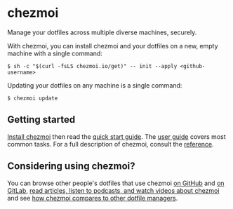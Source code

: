 # chezmoi

Manage your dotfiles across multiple diverse machines, securely.

With chezmoi, you can install chezmoi and your dotfiles on a new, empty machine
with a single command:

```console
$ sh -c "$(curl -fsLS chezmoi.io/get)" -- init --apply <github-username>
```

Updating your dotfiles on any machine is a single command:

```console
$ chezmoi update
```

## Getting started

[Install chezmoi](/install/) then read the [quick start guide](/quick-start/).
The [user guide](/user-guide/setup/) covers most common tasks. For a full
description of chezmoi, consult the [reference](/reference/).

## Considering using chezmoi?

You can browse other people's dotfiles that use chezmoi [on
GitHub](https://github.com/topics/chezmoi?o=desc&s=updated) and [on
GitLab](https://gitlab.com/explore/projects?topic=chezmoi), [read articles,
listen to podcasts, and watch videos about
chezmoi](/links/articles-podcasts-and-videos/) and see [how chezmoi compares to
other dotfile managers](/comparison-table/).
